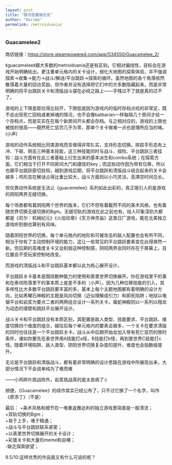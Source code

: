 ```yaml
---
layout: post
title: "银河恶魔城总览"
author: "Dorime"
permalink: /metroidvania/
---
```


### Guacamelee2
商店链接：https://store.steampowered.com/app/534550/Guacamelee_2/  

《guacamelee》跟大多数的metroidvania还是有区别。它相对偏线性，目标会在游戏开始明确给出，更注重单元格内的关卡设计，弱化大地图的探索体验，并不强调探索→收集→能力→战斗/解谜/平台跳跃→探索的循环。虽然地图的各个角落依然散落着大量的回访奖励，但作者并没有选择把它们中的大多数隐藏起来，而是非常明确的将平台跳跃关卡和清版战斗摆在必经之路上——手残过不了就是真的过不了。

游戏的上下限差距拉得比较开，下限低是因为游戏内的临时存档点给的非常足，既不会出现死亡回档或者掉魂的情况，也不会像batbarian一样每隔几个房间才给一个存档点，而是实实在在每个新房间开头都会存档。与之相对应的，游戏的上限也被拔的很高——既然死亡惩罚几乎为零，那单个关卡做难一点也是理所应当的咯。(小声)

游戏的动作系统相比同类游戏而言做得非常扎实，支持形态切换。摔跤手形态有上冲、下砸、侧击三种基本技能，这三种技能同时与战斗、探险、平台跳跃三者挂钩：战斗方面有在此三者基础上衍生出来的基本派生和combo系统；在探索方面，它们相当于打开不同房间大门和捷径的key；而这些动作因为带有位移，所以也跟平台跳跃密切挂钩，越到游戏后期，将平台跳跃和清版战斗结合起来的关卡会越多；鸡形态在解谜占得比重比较大，战斗方面则以小巧灵活，高滞空时间见长。

但仅靠动作系统是无法让《guacemelee》系列如此出彩的，真正吸引人的是游戏的阴阳两界无缝切换。

每个场景都有着阴阳两个世界的版本，它们不但有着截然不同的美术风格，也有着随世界切换无缝切换的Bgm。无缝切轨的游戏在此之前也有，给人印象深刻大都都是《尼尔：机械纪元》《火焰纹章》《东方神灵庙》这类日厂游戏，能在北美独立游戏听到倒也算别有风味。

随着阴阳世界的切换，每个单元格内的地形和可被攻击的敌人配置也会有所不同，相当于你有了主动控制环境的能力，这让一些常见的平台跳跃要素变在此得焕然一新。但后期的高难度关卡又会削弱这种控制感，阴阳两界会同时存在于屏幕上，且位置会不受玩家控制地改变。

而游戏的清版战斗和平台跳跃基本都以此为核心展开设计。

平台跳跃关卡基本是围绕数种能力的使用和表里世界切换展开。你在游戏里干的事和在泰坦陨落里干的事本质上是差不多的（小声）。因为几种位移技能的引入，其多样性比大多数平台跳跃要丰富的多，基本上每个主题地图都有着明确的设计方向，比如黑曜石神殿的主题是风向切换（近似理解成引力）和即死陷阱；地狱以电锯平台和岩浆为要点二者的两两组合设计一系列关卡。毒蛇神殿则以一系列以翔龙为动态的墙壁和跳跃平台展开设计。

战斗关卡和平台跳跃没有本质区别，其配置是敌人类型、技能要求、平台跳跃、维度切换四个维度的组合，越往后每个单元格内的要素会越多，一个关卡在要求清版的同时也往往是一个平台跳跃关卡。战斗从中后期开始会加入带有死亡惩罚的限时条件，诸如你要先在表世界用A技能打a怪，B技能打b怪，再到里世界C技能打c怪。随着环境陷阱、敌人类型、阴阳世界切换复杂度的提升，难度也会指数级提升。

无论是平台跳跃和清版战斗，都有着非常明确的设计思路在游戏中所展现出来，大部分情况下不会说单纯为了难而难

——小鸡碎片挑战除外，岩浆挑战真的是太丧病了:(

顺便，《Guacamelee》的续作其实已经公布了，只不过它换了一个名字，叫作《廖添丁》（不是）

最后：
+美术风格和细节在一堆重返雅达利的独立游戏里简直是一股清流；  
+双轨切换的Bgm；  
+易于上手，难于精通；  
+战斗与平台跳跃联系紧密；  
+以表里世界切换展开的关卡设计；  
+彩蛋关卡和大量的meme和自嘲；  
-缺乏探索欲望；  

9.5/10:这样优秀的作品我又有什么可说的呢？  
